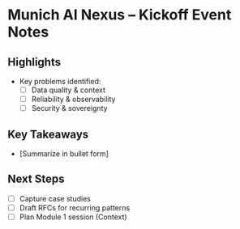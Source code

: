 # Munich AI Nexus – Kickoff Event Notes

## Highlights
- Key problems identified:
  - [ ] Data quality & context
  - [ ] Reliability & observability
  - [ ] Security & sovereignty

## Key Takeaways
- [Summarize in bullet form]  

## Next Steps
- [ ] Capture case studies
- [ ] Draft RFCs for recurring patterns
- [ ] Plan Module 1 session (Context)  
